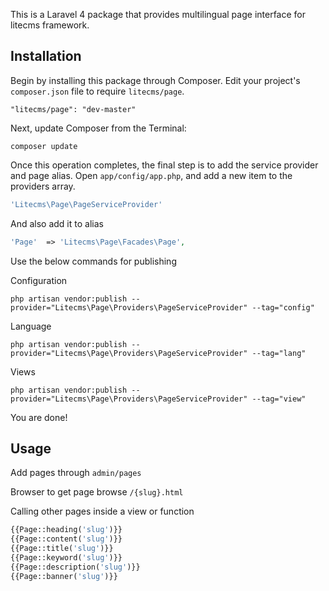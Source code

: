 This is a Laravel 4 package that provides multilingual page interface for litecms framework.

## Installation

Begin by installing this package through Composer. Edit your project's `composer.json` file to require `litecms/page`.

    "litecms/page": "dev-master"

Next, update Composer from the Terminal:

    composer update

Once this operation completes, the final step is to add the service provider and page alias. Open `app/config/app.php`, and add a new item to the providers array.

```php
'Litecms\Page\PageServiceProvider'
```

And also add it to alias

```php
'Page'  => 'Litecms\Page\Facades\Page',
```

Use the below commands for publishing

Configuration

    php artisan vendor:publish --provider="Litecms\Page\Providers\PageServiceProvider" --tag="config"

Language

    php artisan vendor:publish --provider="Litecms\Page\Providers\PageServiceProvider" --tag="lang"

Views

    php artisan vendor:publish --provider="Litecms\Page\Providers\PageServiceProvider" --tag="view"


You are done!

## Usage

Add pages through `admin/pages`

Browser to get page browse `/{slug}.html`

Calling other pages inside a view or function
```php
{{Page::heading('slug')}}
{{Page::content('slug')}}
{{Page::title('slug')}}
{{Page::keyword('slug')}}
{{Page::description('slug')}}
{{Page::banner('slug')}}
```


